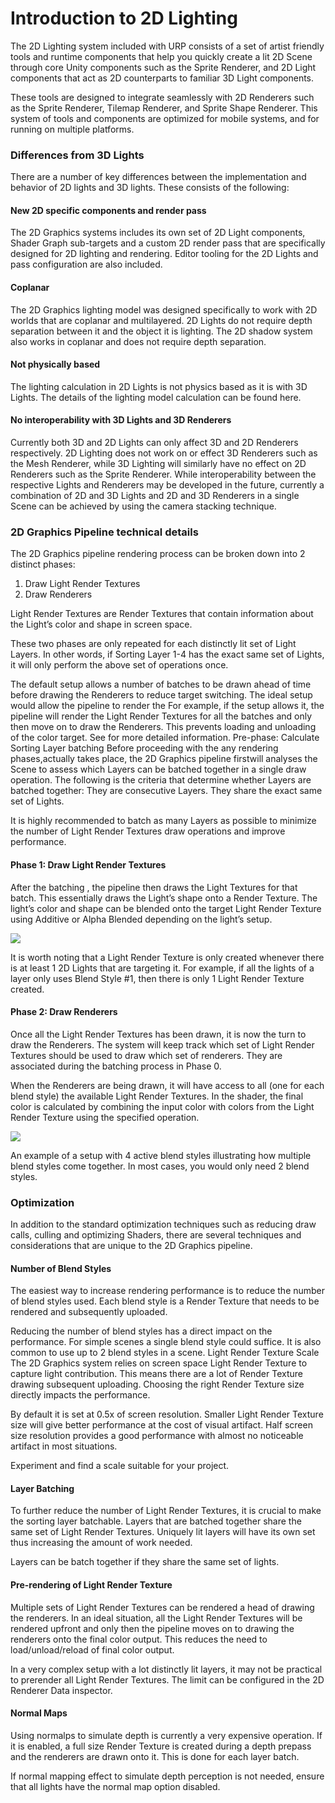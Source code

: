 # Introduction to 2D Lighting

The 2D Lighting system included with URP consists of a set of artist friendly tools and runtime components that help you quickly create a lit 2D Scene through core Unity components such as the Sprite Renderer, and 2D Light components that act as 2D counterparts to familiar 3D Light components.

These tools are designed to integrate seamlessly with 2D Renderers such as the Sprite Renderer, Tilemap Renderer, and Sprite Shape Renderer. This system of tools and components are optimized for mobile systems, and for running on multiple platforms.

### Differences from 3D Lights

There are a number of key differences between the implementation and behavior of 2D lights and 3D lights. These consists of the following:

#### New 2D specific components and render pass
The 2D Graphics systems includes its own set of 2D Light components, Shader Graph sub-targets and a custom 2D render pass that are specifically designed for 2D lighting and rendering. Editor tooling for the 2D Lights and pass configuration are also included.

#### Coplanar
The 2D Graphics lighting model was designed specifically to work with 2D worlds that are coplanar and multilayered. 2D Lights do not require depth separation between it and the object it is lighting. The 2D shadow system also works in coplanar and does not require depth separation.

#### Not physically based
The lighting calculation in 2D Lights is not physics based as it is with 3D Lights. The details of the lighting model calculation can be found here.

#### No interoperability with 3D Lights and 3D Renderers

Currently both 3D and 2D Lights can only affect 3D and 2D Renderers respectively. 2D Lighting does not work on or effect 3D Renderers such as the Mesh Renderer, while 3D Lighting will similarly have no effect on 2D Renderers such as the Sprite Renderer. While interoperability between the respective Lights and Renderers may be developed in the future, currently a combination of 2D and 3D Lights and 2D and 3D Renderers in a single Scene can be achieved by using the camera stacking technique.

### 2D Graphics Pipeline technical details
The 2D Graphics pipeline rendering process can be broken down into 2 distinct phases:
1) Draw Light Render Textures
2) Draw Renderers 

Light Render Textures are Render Textures that contain information about the Light’s color and shape in screen space.

These two phases are only repeated  for each distinctly lit set of Light Layers. In other words, if Sorting Layer 1-4 has the exact same set of Lights, it will only perform the above set of operations once.

The default setup allows a number of batches to be drawn ahead of time before drawing the Renderers to reduce target switching. The ideal setup would allow the pipeline to render the For example, if the setup allows it, the pipeline will render the Light Render Textures for all the batches and only then move on to draw the Renderers. This prevents loading and unloading of the color target. See <Optimization> for more detailed information.
Pre-phase: Calculate Sorting Layer batching
Before proceeding with the  any rendering phases,actually takes place, the 2D Graphics pipeline firstwill analyses the Scene to assess which Layers can be batched together in a single draw operation. The following is the criteria that determine whether Layers are batched together:
They are consecutive Layers.
They share the exact same set of Lights.

It is highly recommended to batch as many Layers as possible to minimize the number of Light Render Textures draw operations and improve performance.


#### Phase 1: Draw Light Render Textures
After the batching , the pipeline then draws the Light Textures for that batch. This essentially draws the Light’s shape onto a Render Texture. The light’s color and shape can be blended onto the target Light Render Texture using Additive or Alpha Blended depending on the light’s setup.

![](Images/2D/introduction_phase1.png)

It is worth noting that a Light Render Texture is only created whenever there is at least 1 2D Lights that are targeting it. For example, if all the lights of a layer only uses Blend Style #1, then there is only 1 Light Render Texture created.

#### Phase 2: Draw Renderers
Once all the Light Render Textures has been drawn, it is now the turn to draw the Renderers. The system will keep track which set of Light Render Textures should be used to draw which set of renderers. They are associated during the batching process in Phase 0.

When the Renderers are being drawn, it will have access to all (one for each blend style) the available Light Render Textures. In the shader, the final color is calculated by combining the input color with colors from the Light Render Texture using the specified operation.

![](Images/2D/introduction_phase2.png)

An example of a setup with 4 active blend styles illustrating how multiple blend styles come together. In most cases, you would only need 2 blend styles.

### Optimization
In addition to the standard optimization techniques such as reducing draw calls, culling and optimizing Shaders, there are several techniques and considerations that are unique to the 2D Graphics pipeline.

#### Number of Blend Styles
The easiest way to increase rendering performance is to reduce the number of blend styles used. Each blend style is a Render Texture that needs to be rendered and subsequently uploaded. 

Reducing the number of blend styles has a direct impact on the performance. For simple scenes a single blend style could suffice. It is also common to use up to 2 blend styles in a scene.
Light Render Texture Scale
The 2D Graphics system relies on screen space Light Render Texture to capture light contribution. This means there are a lot of Render Texture drawing subsequent uploading. Choosing the right Render Texture size directly impacts the performance. 

By default it is set at 0.5x of screen resolution. Smaller Light Render Texture size will give better performance at the cost of visual artifact. Half screen size resolution provides a good performance with almost no noticeable artifact in most situations. 

Experiment and find a scale suitable for your project.

#### Layer Batching
To further reduce the number of Light Render Textures, it is crucial to make the sorting layer batchable. Layers that are batched together share the same set of Light Render Textures. Uniquely lit layers will have its own set thus increasing the amount of work needed.

Layers can be batch together if they share the same set of lights.

#### Pre-rendering of Light Render Texture
Multiple sets of Light Render Textures can be rendered a head of drawing the renderers. In an ideal situation, all the Light Render Textures will be rendered upfront and only then the pipeline moves on to drawing the renderers onto the final color output. This reduces the need to load/unload/reload of final color output.

In a very complex setup with a lot distinctly lit layers, it may not be practical to prerender all Light Render Textures. The limit can be configured in the 2D Renderer Data inspector.

#### Normal Maps
Using normalps to simulate depth is currently a very expensive operation. If it is enabled, a full size Render Texture is created during a depth prepass and the renderers are drawn onto it. This is done for each layer batch. 

If normal mapping effect to simulate depth perception is not needed, ensure that all lights have the normal map option disabled. 
